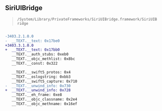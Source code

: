 ## SiriUIBridge

> `/System/Library/PrivateFrameworks/SiriUIBridge.framework/SiriUIBridge`

```diff

-3403.2.1.0.0
-  __TEXT.__text: 0x17be0
+3403.3.1.0.0
+  __TEXT.__text: 0x17bb0
   __TEXT.__auth_stubs: 0xeb0
   __TEXT.__objc_methlist: 0x8bc
   __TEXT.__const: 0x322

   __TEXT.__swift5_protos: 0x4
   __TEXT.__oslogstring: 0xbb3
   __TEXT.__swift5_capture: 0x710
-  __TEXT.__unwind_info: 0x730
+  __TEXT.__unwind_info: 0x728
   __TEXT.__eh_frame: 0xe8
   __TEXT.__objc_classname: 0x2e4
   __TEXT.__objc_methname: 0x16ef

```
